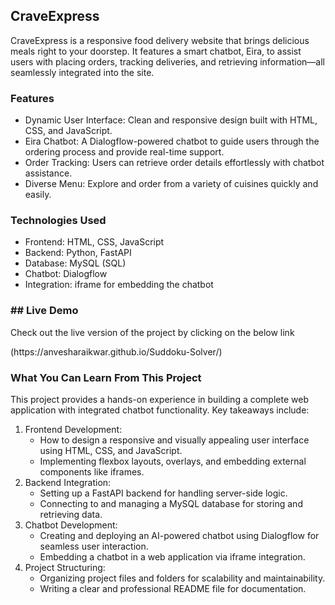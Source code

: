 <h2>CraveExpress</h2>
<p>CraveExpress is a responsive food delivery website that brings delicious meals right to your doorstep. It features a smart chatbot, Eira, to assist users with placing orders, tracking deliveries, and retrieving information—all seamlessly integrated into the site.
</p>

<h3>Features</h3>
<ul>
  <li>Dynamic User Interface: Clean and responsive design built with HTML, CSS, and JavaScript.</li>
  <li>Eira Chatbot: A Dialogflow-powered chatbot to guide users through the ordering process and provide real-time support.</li>
  <li>Order Tracking: Users can retrieve order details effortlessly with chatbot assistance.</li>
  <li>Diverse Menu: Explore and order from a variety of cuisines quickly and easily.</li>
</ul>

<h3>Technologies Used</h3>
<ul>
  <li>Frontend: HTML, CSS, JavaScript</li>
  <li>Backend: Python, FastAPI</li>
  <li>Database: MySQL (SQL)</li>
  <li>Chatbot: Dialogflow</li>
  <li>Integration: iframe for embedding the chatbot</li>
</ul>
<h3>## Live Demo</h3>
<p>Check out the live version of the project by clicking on the below link</p>
 (https://anvesharaikwar.github.io/Suddoku-Solver/)
<h3>What You Can Learn From This Project</h3>
<p>This project provides a hands-on experience in building a complete web application with integrated chatbot functionality. Key takeaways include:</p>

<ol>
 <li> Frontend Development:
   <ul>
     <li> How to design a responsive and visually appealing user interface using HTML, CSS, and JavaScript.</li>
      <li>Implementing flexbox layouts, overlays, and embedding external components like iframes.</li>
   </ul>
  </li>
  
  <li>Backend Integration:
    <ul>
      <li>Setting up a FastAPI backend for handling server-side logic.</li>
      <li>Connecting to and managing a MySQL database for storing and retrieving data.</li>
    </ul>
  </li>
  
  <li>Chatbot Development:
    <ul>
      <li>Creating and deploying an AI-powered chatbot using Dialogflow for seamless user interaction.</li>
      <li>Embedding a chatbot in a web application via iframe integration.</li>
    </ul>
  </li>

  <li>Project Structuring:
    <ul>
      <li>Organizing project files and folders for scalability and maintainability.</li>
      <li>Writing a clear and professional README file for documentation.</li>
    </ul>
  </li>

</ol>

